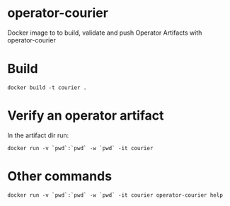 # operator-courier
Docker image to to build, validate and push Operator Artifacts with operator-courier

# Build
```
docker build -t courier .
```

# Verify an operator artifact 
In the artifact dir run:
```
docker run -v `pwd`:`pwd` -w `pwd` -it courier
```

# Other commands
```
docker run -v `pwd`:`pwd` -w `pwd` -it courier operator-courier help
```